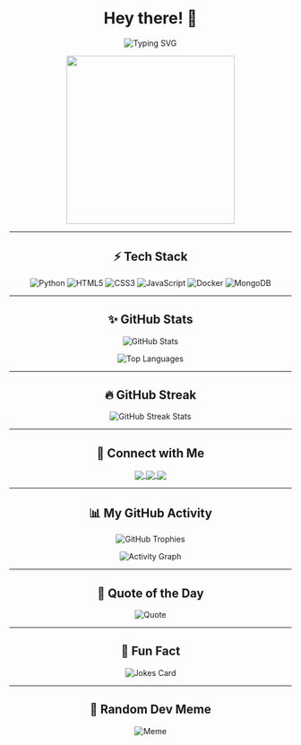 

<h1 align="center">Hey there! 👋</h1>

<p align="center">
  <img src="https://readme-typing-svg.demolab.com?font=Fira+Code&size=24&pause=1000&color=F7A007&center=true&vCenter=true&width=435&lines=bakend - frontend Developer;Graphic+Designer;" alt="Typing SVG">
</p>

<p align="center">
  <img src="https://media.giphy.com/media/qgQUggAC3Pfv687qPC/giphy.gif" width="300">
</p>

---

<h2 align="center">⚡ Tech Stack</h2>

<p align="center">
  <img src="https://img.shields.io/badge/Python-3776AB?style=for-the-badge&logo=python&logoColor=white" alt="Python">
  <img src="https://img.shields.io/badge/HTML5-E34F26?style=for-the-badge&logo=html5&logoColor=white" alt="HTML5">
  <img src="https://img.shields.io/badge/CSS3-1572B6?style=for-the-badge&logo=css3&logoColor=white" alt="CSS3">
  <img src="https://img.shields.io/badge/JavaScript-F7DF1E?style=for-the-badge&logo=javascript&logoColor=black" alt="JavaScript">
  <img src="https://img.shields.io/badge/Docker-2496ED?style=for-the-badge&logo=docker&logoColor=white" alt="Docker">
  <img src="https://img.shields.io/badge/MongoDB-4EA94B?style=for-the-badge&logo=mongodb&logoColor=white" alt="MongoDB">
</p>

---

<h2 align="center">✨ GitHub Stats</h2>

<p align="center">
  <img src="https://github-readme-stats.vercel.app/api?username=aswinxd&show_icons=true&theme=highcontrast" alt="GitHub Stats" />
</p>

<p align="center">
  <img src="https://github-readme-stats.vercel.app/api/top-langs/?username=aswinxd&layout=compact&theme=highcontrast" alt="Top Languages" />
</p>

---

<h2 align="center">🔥 GitHub Streak</h2>

<p align="center">
  <img src="https://github-readme-streak-stats.herokuapp.com/?user=aswinxd&theme=highcontrast" alt="GitHub Streak Stats">
</p>


---

<h2 align="center">🔗 Connect with Me</h2>

<p align="center">
  <a href="https://www.linkedin.com/in/aswinps/" target="blank">
    <img align="center" src="https://img.shields.io/badge/LinkedIn-blue?style=flat-square&logo=linkedin">
  </a>
  <a href="https://twitter.com/yourtwitter" target="blank">
    <img align="center" src="https://img.shields.io/badge/Twitter-1DA1F2?style=flat-square&logo=twitter&logoColor=white">
  </a>
  <a href="mailto:psaswin70@gmail.com">
    <img align="center" src="https://img.shields.io/badge/Email-D14836?style=flat-square&logo=gmail&logoColor=white">
  </a>
</p>

---

<h2 align="center">📊 My GitHub Activity</h2>

<p align="center">
  <img src="https://github-profile-trophy.vercel.app/?username=aswinxd&theme=matrix&margin-w=15&margin-h=15&no-bg=true" alt="GitHub Trophies">
</p>

<p align="center">
  <img src="https://github-readme-activity-graph.cyclic.app/graph?username=aswinxd&bg_color=000&color=00e676&line=00e676&point=ffffff&area=true" alt="Activity Graph" />
</p>

---

<h2 align="center">💬 Quote of the Day</h2>

<p align="center">
  <img src="https://quotes-github-readme.vercel.app/api?type=horizontal&theme=radical" alt="Quote">
</p>

---

<h2 align="center">🌟 Fun Fact</h2>

<p align="center">
  <img src="https://readme-jokes.vercel.app/api?theme=highcontrast" alt="Jokes Card">
</p>

---

<h2 align="center">🤖 Random Dev Meme</h2>

<p align="center">
  <img src="https://random-memer.herokuapp.com/" alt="Meme">
</p>
